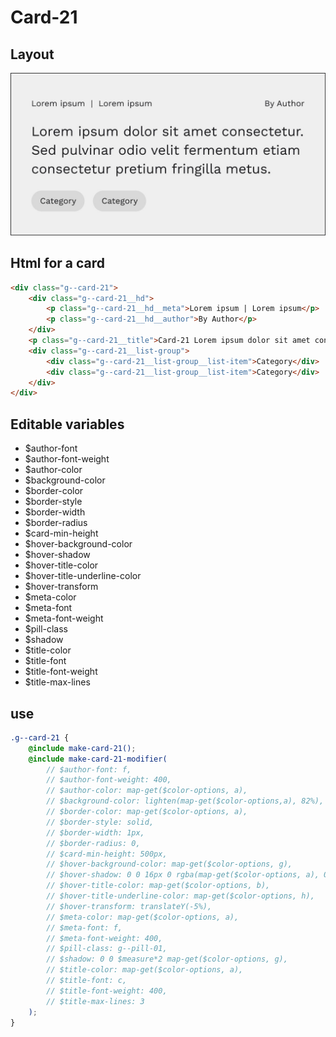 # Card-21

## Layout

![alt text][card-21]

[card-21]: /src/img/global-components/card/card-21.jpg

## Html for a card

```html
<div class="g--card-21">
    <div class="g--card-21__hd">
        <p class="g--card-21__hd__meta">Lorem ipsum | Lorem ipsum</p>
        <p class="g--card-21__hd__author">By Author</p>
    </div>
    <p class="g--card-21__title">Card-21 Lorem ipsum dolor sit amet consectetur. Sed pulvinar odio velit fermentum etiam consectetur pretium fringilla metus.</p>
    <div class="g--card-21__list-group">
        <div class="g--card-21__list-group__list-item">Category</div>
        <div class="g--card-21__list-group__list-item">Category</div>
    </div>
</div>
```

## Editable variables

- $author-font
- $author-font-weight
- $author-color
- $background-color
- $border-color
- $border-style
- $border-width
- $border-radius
- $card-min-height
- $hover-background-color
- $hover-shadow
- $hover-title-color
- $hover-title-underline-color
- $hover-transform
- $meta-color
- $meta-font
- $meta-font-weight
- $pill-class
- $shadow
- $title-color
- $title-font
- $title-font-weight
- $title-max-lines

## use

```scss
.g--card-21 {
    @include make-card-21();
    @include make-card-21-modifier(
        // $author-font: f,
        // $author-font-weight: 400,
        // $author-color: map-get($color-options, a),
        // $background-color: lighten(map-get($color-options,a), 82%),
        // $border-color: map-get($color-options, a),
        // $border-style: solid,
        // $border-width: 1px,
        // $border-radius: 0,
        // $card-min-height: 500px,
        // $hover-background-color: map-get($color-options, g),
        // $hover-shadow: 0 0 16px 0 rgba(map-get($color-options, a), 0.5),
        // $hover-title-color: map-get($color-options, b),
        // $hover-title-underline-color: map-get($color-options, h),
        // $hover-transform: translateY(-5%),
        // $meta-color: map-get($color-options, a),
        // $meta-font: f,
        // $meta-font-weight: 400,
        // $pill-class: g--pill-01,
        // $shadow: 0 0 $measure*2 map-get($color-options, g),
        // $title-color: map-get($color-options, a),
        // $title-font: c,
        // $title-font-weight: 400,
        // $title-max-lines: 3
    );
}
```
